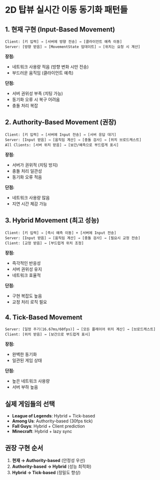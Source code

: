 # 2D 탑뷰 실시간 이동 동기화 패턴들

## 1. 현재 구현 (Input-Based Movement)
```
Client: [키 입력] → [서버에 방향 전송] → [클라이언트 예측 이동]
Server: [방향 받음] → [MovementState 업데이트] → [위치는 요청 시 계산]
```

**장점:**
- 네트워크 사용량 적음 (방향 변화 시만 전송)
- 부드러운 움직임 (클라이언트 예측)

**단점:**
- 서버 권위성 부족 (치팅 가능)
- 동기화 오류 시 복구 어려움
- 충돌 처리 복잡

## 2. Authority-Based Movement (권장)
```
Client: [키 입력] → [서버에 Input 전송] → [서버 응답 대기]
Server: [Input 받음] → [움직임 계산] → [충돌 검사] → [위치 브로드캐스트]
All Clients: [서버 위치 받음] → [보간/예측으로 부드럽게 표시]
```

**장점:**
- 서버가 권위적 (치팅 방지)
- 충돌 처리 일관성
- 동기화 오류 적음

**단점:**
- 네트워크 사용량 많음
- 지연 시간 체감 가능

## 3. Hybrid Movement (최고 성능)
```
Client: [키 입력] → [즉시 예측 이동] + [서버에 Input 전송]
Server: [Input 받음] → [움직임 계산] → [충돌 검사] → [필요시 교정 전송]
Client: [교정 받음] → [부드럽게 위치 조정]
```

**장점:**
- 즉각적인 반응성
- 서버 권위성 유지
- 네트워크 효율적

**단점:**
- 구현 복잡도 높음
- 교정 처리 로직 필요

## 4. Tick-Based Movement
```
Server: [일정 주기(16.67ms/60fps)] → [모든 플레이어 위치 계산] → [브로드캐스트]
Client: [위치 받음] → [보간으로 부드럽게 표시]
```

**장점:**
- 완벽한 동기화
- 일관된 게임 상태

**단점:**
- 높은 네트워크 사용량
- 서버 부하 높음

## 실제 게임들의 선택

- **League of Legends**: Hybrid + Tick-based
- **Among Us**: Authority-based (30fps tick)
- **Fall Guys**: Hybrid + Client prediction
- **Minecraft**: Hybrid + lazy sync

## 권장 구현 순서

1. **현재 → Authority-based** (안정성 우선)
2. **Authority-based → Hybrid** (성능 최적화)
3. **Hybrid → Tick-based** (정밀도 향상)